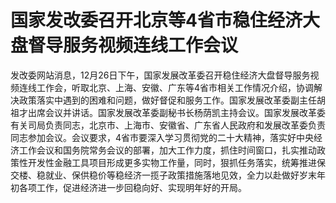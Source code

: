 # 国家发改委召开北京等4省市稳住经济大盘督导服务视频连线工作会议

发改委网站消息，12月26日下午，国家发展改革委召开稳住经济大盘督导服务视频连线工作会，听取北京、上海、安徽、广东等4省市相关工作情况介绍，协调解决政策落实中遇到的困难和问题，做好督促和服务工作。国家发展改革委副主任胡祖才出席会议并讲话。国家发展改革委副秘书长杨荫凯主持会议。国家发展改革委有关司局负责同志，北京市、上海市、安徽省、广东省人民政府和发展改革委负责同志参加会议。会议要求，4省市要深入学习贯彻党的二十大精神，落实好中央经济工作会议和国务院常务会议的部署，加大工作力度，抓住时间窗口，扎实推动政策性开发性金融工具项目形成更多实物工作量，同时，狠抓任务落实，统筹推进保交楼、稳就业、保供稳价等稳经济一揽子政策措施落地见效，全力以赴做好岁末年初各项工作，促进经济进一步回稳向好、实现明年好的开局。

